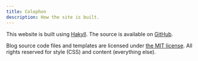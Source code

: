 ```yaml
---
title: Colophon
description: How the site is built.
---
```


This website is
built using [Hakyll](http://jaspervdj.be/hakyll/).
The source is available on [GitHub](https://github.com/zeckalpha/kyle.marek-spartz.org).

Blog source code files and templates are licensed under
[the MIT license](/LICENSE.html).
All rights reserved for style (CSS) and content (everything else).
